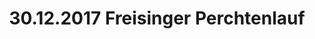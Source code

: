 ---
layout: photo_set
title: 30.12.2017 Freisinger Perchtenlauf
description: "Fotos vom 30.12.2017 Freisinger Perchtenlauf."

photos:
    set: 2017/freising/freising
    size: 14
---